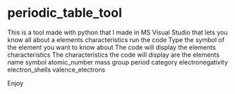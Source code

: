 # periodic_table_tool
This is a tool made with python that I made in MS Visual Studio that lets you know all about a elements characteristics
run the code
Type the symbol of the element you want to know about
The code will display the elements characteristics
The characteristics the code will display are the elements
 name
 symbol
 atomic_number
 mass
 group
 period
 category
 electronegativity
 electron_shells
 valence_electrons

 Enjoy
